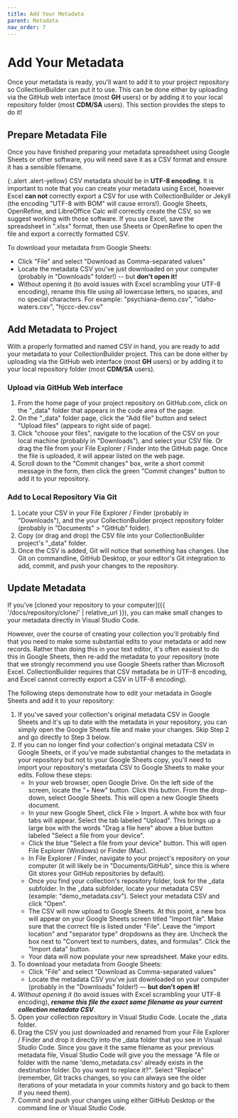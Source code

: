 ```yaml
---
title: Add Your Metadata
parent: Metadata
nav_order: 7
---
```


# Add Your Metadata

Once your metadata is ready, you'll want to add it to your project repository so CollectionBuilder can put it to use.
This can be done either by uploading via the GitHub web interface (most **GH** users) or by adding it to your local repository folder (most **CDM/SA** users).
This section provides the steps to do it!

## Prepare Metadata File

Once you have finished preparing your metadata spreadsheet using Google Sheets or other software, you will need save it as a CSV format and ensure it has a sensible filename. 

{:.alert .alert-yellow}
CSV metadata should be in **UTF-8 encoding**.
It is important to note that you can create your metadata using Excel, however Excel **can not** correctly export a CSV for use with CollectionBuilder or Jekyll (the encoding "UTF-8 with BOM" will cause errors!).
Google Sheets, OpenRefine, and LibreOffice Calc *will* correctly create the CSV, so we suggest working with those software. 
If you use Excel, save the spreadsheet in ".xlsx" format, then use Sheets or OpenRefine to open the file and export a correctly formatted CSV.

To download your metadata from Google Sheets:

- Click "File" and select "Download as Comma-separated values"
- Locate the metadata CSV you've just downloaded on your computer (probably in "Downloads" folder!) -- but **don't open it!**
- Without opening it (to avoid issues with Excel scrambling your UTF-8 encoding), rename this file using all lowercase letters, no spaces, and no special characters. For example: "psychiana-demo.csv", "idaho-waters.csv", "hjccc-dev.csv"

## Add Metadata to Project

With a properly formatted and named CSV in hand, you are ready to add your metadata to your CollectionBuilder project.
This can be done either by uploading via the GitHub web interface (most **GH** users) or by adding it to your local repository folder (most **CDM/SA** users).

### Upload via GitHub Web interface

1. From the home page of your project repository on GitHub.com, click on the "_data" folder that appears in the code area of the page.
2. On the "_data" folder page, click the "Add file" button and select "Upload files" (appears to right side of page).
3. Click "choose your files", navigate to the location of the CSV on your local machine (probably in "Downloads"), and select your CSV file. Or drag the file from your File Explorer / Finder into the GitHub page. Once the file is uploaded, it will appear listed on the web page.
4. Scroll down to the "Commit changes" box, write a short commit message in the form, then click the green "Commit changes" button to add it to your repository. 

### Add to Local Repository Via Git

1. Locate your CSV in your File Explorer / Finder (probably in "Downloads"), and the your CollectionBuilder project repository folder (probably in "Documents" > "GitHub" folder).
2. Copy (or drag and drop) the CSV file into your CollectionBuilder project's "_data" folder.
3. Once the CSV is added, Git will notice that something has changes. Use Git on commandline, GitHub Desktop, or your editor's Git integration to add, commit, and push your changes to the repository.

## Update Metadata

If you've [cloned your repository to your computer]({{ '/docs/repository/clone/' | relative_url }}), you can make small changes to your metadata directly in Visual Studio Code.

However, over the course of creating your collection you'll probably find that you need to make some substantial edits to your metadata or add new records.
Rather than doing this in your text editor, it's often easiest to do this in Google Sheets, then re-add the metadata to your repository (note that we strongly recommend you use Google Sheets rather than Microsoft Excel. CollectionBuilder requires that CSV metadata be in UTF-8 encoding, and Excel cannot correctly export a CSV in UTF-8 encoding).

The following steps demonstrate how to edit your metadata in Google Sheets and add it to your repository:

1. If you've saved your collection's original metadata CSV in Google Sheets and it's up to date with the metadata in your repository, you can simply open the Google Sheets file and make your changes. Skip Step 2 and go directly to Step 3 below.
2. If you can no longer find your collection's original metadata CSV in Google Sheets, or if you've made substantial changes to the metadata in your repository but not to your Google Sheets copy, you'll need to import your repository's metadata CSV to Google Sheets to make your edits. Follow these steps:
    - In your web browser, open Google Drive. On the left side of the screen, locate the "+ New" button. Click this button. From the drop-down, select Google Sheets. This will open a new Google Sheets document. 
    - In your new Google Sheet, click File > Import. A white box with four tabs will appear. Select the tab labeled "Upload". This brings up a large box with the words "Drag a file here" above a blue button labeled "Select a file from your device".
    - Click the blue "Select a file from your device" button. This will open File Explorer (Windows) or Finder (Mac). 
    - In File Explorer / Finder, navigate to your project's repository on your computer (it will likely be in "Documents/GitHub", since this is where Git stores your GitHub repositories by default). 
    - Once you find your collection's repository folder, look for the _data subfolder. In the _data subfolder, locate your metadata CSV (example: "demo_metadata.csv"). Select your metadata CSV and click "Open".
    - The CSV will now upload to Google Sheets. At this point, a new box will appear on your Google Sheets screen titled "Import file". Make sure that the correct file is listed under "File". Leave the "import location" and "separator type" dropdowns as they are. Uncheck the box next to "Convert text to numbers, dates, and formulas". Click the "Import data" button. 
    - Your data will now populate your new spreadsheet. Make your edits.
3. To download your metadata from Google Sheets:
    - Click "File" and select "Download as Comma-separated values"
    - Locate the metadata CSV you've just downloaded on your computer (probably in the "Downloads" folder!) — **but don't open it!**
4. *Without opening it* (to avoid issues with Excel scrambling your UTF-8 encoding), ***rename this file the exact same filename as your current collection metadata CSV***.
5. Open your collection repository in Visual Studio Code. Locate the _data folder. 
6. Drag the CSV you just downloaded and renamed from your File Explorer / Finder and drop it directly into the _data folder that you see in Visual Studio Code. Since you gave it the same filename as your previous metadata file, Visual Studio Code will give you the message "A file or folder with the name 'demo_metadata.csv' already exists in the destination folder. Do you want to replace it?". Select "Replace" (remember, Git tracks changes, so you can always see the older iterations of your metadata in your commits history and go back to them if you need them).
7. Commit and push your changes using either GitHub Desktop or the command line or Visual Studio Code. 
